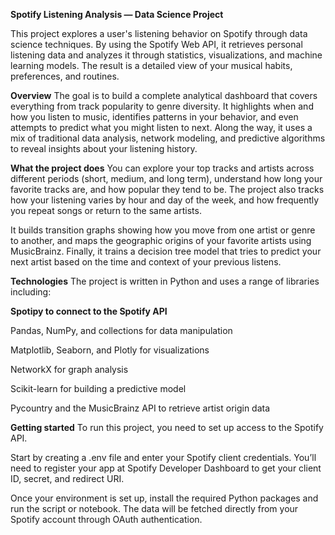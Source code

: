 **Spotify Listening Analysis — Data Science Project**

This project explores a user's listening behavior on Spotify through data science techniques. By using the Spotify Web API, it retrieves personal listening data and analyzes it through statistics, visualizations, and machine learning models. The result is a detailed view of your musical habits, preferences, and routines.

**Overview**
The goal is to build a complete analytical dashboard that covers everything from track popularity to genre diversity. It highlights when and how you listen to music, identifies patterns in your behavior, and even attempts to predict what you might listen to next. Along the way, it uses a mix of traditional data analysis, network modeling, and predictive algorithms to reveal insights about your listening history.

**What the project does**
You can explore your top tracks and artists across different periods (short, medium, and long term), understand how long your favorite tracks are, and how popular they tend to be. The project also tracks how your listening varies by hour and day of the week, and how frequently you repeat songs or return to the same artists.

It builds transition graphs showing how you move from one artist or genre to another, and maps the geographic origins of your favorite artists using MusicBrainz. Finally, it trains a decision tree model that tries to predict your next artist based on the time and context of your previous listens.

**Technologies**
The project is written in Python and uses a range of libraries including:

**Spotipy to connect to the Spotify API**

Pandas, NumPy, and collections for data manipulation

Matplotlib, Seaborn, and Plotly for visualizations

NetworkX for graph analysis

Scikit-learn for building a predictive model

Pycountry and the MusicBrainz API to retrieve artist origin data

**Getting started**
To run this project, you need to set up access to the Spotify API.

Start by creating a .env file and enter your Spotify client credentials. You’ll need to register your app at Spotify Developer Dashboard to get your client ID, secret, and redirect URI.

Once your environment is set up, install the required Python packages and run the script or notebook. The data will be fetched directly from your Spotify account through OAuth authentication.

